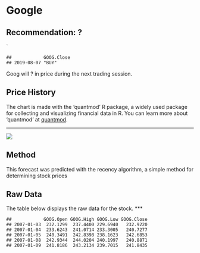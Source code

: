 Google
======

Recommendation: ?
-----------------

\`

    ##            GOOG.Close
    ## 2019-08-07 "BUY"

Goog will ? in price during the next trading session.

Price History
-------------

The chart is made with the ‘quantmod’ R package, a widely used package
for collecting and visualizing financial data in R. You can learn more
about ‘quantmod’ at [quantmod](www.quantmod.com).

------------------------------------------------------------------------

![](2019-08-08-Google-Analysis_files/figure-markdown_strict/unnamed-chunk-3-1.png)

Method
------

This forecast was predicted with the recency algorithm, a simple method
for determining stock prices

Raw Data
--------

The table below displays the raw data for the stock. \*\*\*

    ##            GOOG.Open GOOG.High GOOG.Low GOOG.Close
    ## 2007-01-03  232.1299  237.4400 229.6940   232.9220
    ## 2007-01-04  233.6243  241.0714 233.3005   240.7277
    ## 2007-01-05  240.3491  242.8398 238.1623   242.6853
    ## 2007-01-08  242.9344  244.0204 240.1997   240.8871
    ## 2007-01-09  241.8186  243.2134 239.7015   241.8435
